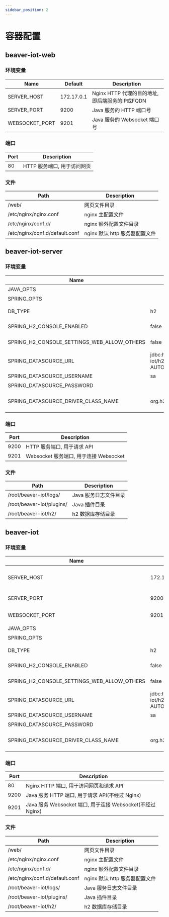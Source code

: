 ```yaml
---
sidebar_position: 2
---
```


# 容器配置

## beaver-iot-web

### 环境变量

| Name                                        | Default                                                   | Description                                            |
|---------------------------------------------|-----------------------------------------------------------|--------------------------------------------------------|
| SERVER_HOST                                 | 172.17.0.1                                                | Nginx HTTP 代理的目的地址, 即后端服务的IP或FQDN                      |
| SERVER_PORT                                 | 9200                                                      | Java 服务的 HTTP 端口号                                      |
| WEBSOCKET_PORT                              | 9201                                                      | Java 服务的 Websocket 端口号                                 |

### 端口

| Port | Description       |
|------|-------------------|
| 80   | HTTP 服务端口, 用于访问网页 |

### 文件

| Path                           | Description           |
|--------------------------------|-----------------------|
| /web/                          | 网页文件目录                |
| /etc/nginx/nginx.conf          | nginx 主配置文件           |
| /etc/nginx/conf.d/             | nginx 额外配置文件目录        |
| /etc/nginx/conf.d/default.conf | nginx 默认 http 服务器配置文件 |

## beaver-iot-server

### 环境变量

| Name                                        | Default                                                   | Description                                            |
|---------------------------------------------|-----------------------------------------------------------|--------------------------------------------------------|
| JAVA_OPTS                                   |                                                           | JVM 配置参数                                               |
| SPRING_OPTS                                 |                                                           | Spring 配置参数                                            |
| DB_TYPE                                     | h2                                                        | 数据库类型, 可选项: `postgres`, `h2`                           |
| SPRING_H2_CONSOLE_ENABLED                   | false                                                     | 是否启用, 可选项: `true`, `false`                             |
| SPRING_H2_CONSOLE_SETTINGS_WEB_ALLOW_OTHERS | false                                                     | 是否允许其他主机访问, 可选项: `true`, `false`                       |
| SPRING_DATASOURCE_URL                       | jdbc:h2:file:~/beaver-iot/h2/beaver;<br/>AUTO_SERVER=TRUE | 数据库 jdbc 连接                                            |
| SPRING_DATASOURCE_USERNAME                  | sa                                                        | 数据库用户名                                                 |
| SPRING_DATASOURCE_PASSWORD                  |                                                           | 数据库密码                                                  |
| SPRING_DATASOURCE_DRIVER_CLASS_NAME         | org.h2.Driver                                             | 数据库驱动类名, 可选项: `org.h2.Driver`, `org.postgresql.Driver` |

### 端口

| Port | Description                    |
|------|--------------------------------|
| 9200 | HTTP 服务端口, 用于请求 API            |
| 9201 | Websocket 服务端口, 用于连接 Websocket |

### 文件

| Path                      | Description   |
|---------------------------|---------------|
| /root/beaver-iot/logs/    | Java 服务日志文件目录 |
| /root/beaver-iot/plugins/ | Java 插件目录     |
| /root/beaver-iot/h2/      | h2 数据库存储目录    |

## beaver-iot

### 环境变量

| Name                                        | Default                                                   | Description                                            |
|---------------------------------------------|-----------------------------------------------------------|--------------------------------------------------------|
| SERVER_HOST                                 | 172.17.0.1                                                | Nginx HTTP 代理的目的地址, 即后端服务的IP或FQDN                      |
| SERVER_PORT                                 | 9200                                                      | Java 服务的 HTTP 端口号                                      |
| WEBSOCKET_PORT                              | 9201                                                      | Java 服务的 Websocket 端口号                                 |
| JAVA_OPTS                                   |                                                           | JVM 配置参数                                               |
| SPRING_OPTS                                 |                                                           | Spring 配置参数                                            |
| DB_TYPE                                     | h2                                                        | 数据库类型, 可选项: `postgres`, `h2`                           |
| SPRING_H2_CONSOLE_ENABLED                   | false                                                     | 是否启用, 可选项: `true`, `false`                             |
| SPRING_H2_CONSOLE_SETTINGS_WEB_ALLOW_OTHERS | false                                                     | 是否允许其他主机访问, 可选项: `true`, `false`                       |
| SPRING_DATASOURCE_URL                       | jdbc:h2:file:~/beaver-iot/h2/beaver;<br/>AUTO_SERVER=TRUE | 数据库 jdbc 连接                                            |
| SPRING_DATASOURCE_USERNAME                  | sa                                                        | 数据库用户名                                                 |
| SPRING_DATASOURCE_PASSWORD                  |                                                           | 数据库密码                                                  |
| SPRING_DATASOURCE_DRIVER_CLASS_NAME         | org.h2.Driver                                             | 数据库驱动类名, 可选项: `org.h2.Driver`, `org.postgresql.Driver` |

### 端口

| Port | Description                                     |
|------|-------------------------------------------------|
| 80   | Nginx HTTP 端口, 用于访问网页和请求 API                    |
| 9200 | Java 服务 HTTP 端口, 用于请求 API(不经过 Nginx)            |
| 9201 | Java 服务 Websocket 端口, 用于连接 Websocket(不经过 Nginx) |

### 文件

| Path                           | Description           |
|--------------------------------|-----------------------|
| /web/                          | 网页文件目录                |
| /etc/nginx/nginx.conf          | nginx 主配置文件           |
| /etc/nginx/conf.d/             | nginx 额外配置文件目录        |
| /etc/nginx/conf.d/default.conf | nginx 默认 http 服务器配置文件 |
| /root/beaver-iot/logs/         | Java 服务日志文件目录         |
| /root/beaver-iot/plugins/      | Java 插件目录             |
| /root/beaver-iot/h2/           | h2 数据库存储目录            |

